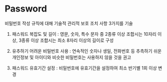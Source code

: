 # Password 

비밀번호 작성 규칙에 대해 기술적 관리적 보호 조치 사항 3가지를 기술

1. 패스워드 복잡도 및 길이 : 영문, 숫자, 특수 문자 중 2종류 이상 조합시는 10자리 이상, 3종류 이상 조합시는 최소 8자리 이상의 길이로 구성

2. 유추하기 어려운 비밀번호 사용 : 연속적인 숫자나 생일, 전화번호 등 추측하기 쉬운 개인정보 및 아이디와 비슷한 비밀번호는 사용하지 않을 것을 권고

3. 패스워드 유효기간 설정 : 비밀번호에 유효기간을 설정하여 최소 반기별 1회 이상 변경


